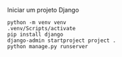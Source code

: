 Iniciar um projeto Django

```
python -m venv venv
.venv/Scripts/activate
pip install django
django-admin startproject project .
python manage.py runserver
```
